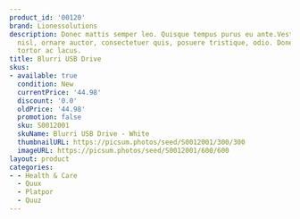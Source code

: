 ```yaml
---
product_id: '00120'
brand: Lionessolutions
description: Donec mattis semper leo. Quisque tempus purus eu ante.Vestibulum sapien
  nisl, ornare auctor, consectetuer quis, posuere tristique, odio. Donec vestibulum
  tortor ac lacus.
title: Blurri USB Drive
skus:
- available: true
  condition: New
  currentPrice: '44.98'
  discount: '0.0'
  oldPrice: '44.98'
  promotion: false
  sku: S0012001
  skuName: Blurri USB Drive - White
  thumbnailURL: https://picsum.photos/seed/S0012001/300/300
  imageURL: https://picsum.photos/seed/S0012001/600/600
layout: product
categories:
- - Health & Care
  - Quux
  - Platpor
  - Quuz
---
```


